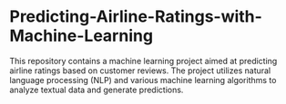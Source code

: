 # Predicting-Airline-Ratings-with-Machine-Learning
This repository contains a machine learning project aimed at predicting airline ratings based on customer reviews. The project utilizes natural language processing (NLP) and various machine learning algorithms to analyze textual data and generate predictions.
